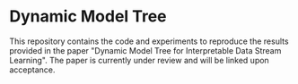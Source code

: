 # Dynamic Model Tree
This repository contains the code and experiments to reproduce the results provided in the paper "Dynamic Model Tree for Interpretable Data Stream Learning". The paper is currently under review and will be linked upon acceptance.

